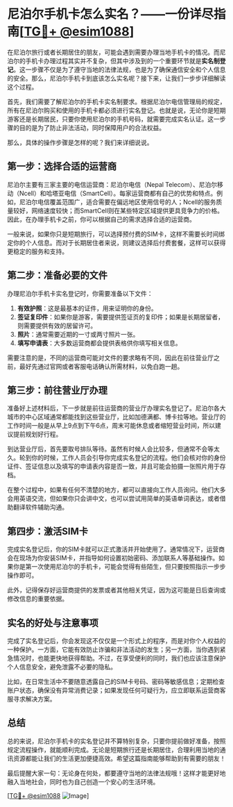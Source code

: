 # 尼泊尔手机卡怎么实名？——一份详尽指南[[TG💪+ @esim1088](https://t.me/s/esim1088)]

在尼泊尔旅行或者长期居住的朋友，可能会遇到需要办理当地手机卡的情况。而尼泊尔的手机卡办理过程其实并不复杂，但其中涉及到的一个重要环节就是**实名制登记**。这一步骤不仅是为了遵守当地的法律法规，也是为了确保通信安全和个人信息的安全。那么，尼泊尔手机卡到底该怎么实名呢？接下来，让我们一步步详细解读这个过程。

首先，我们需要了解尼泊尔的手机卡实名制要求。根据尼泊尔电信管理局的规定，所有在尼泊尔购买和使用的手机卡都必须进行实名登记。也就是说，无论你是短期游客还是长期居民，只要你使用尼泊尔的手机号码，就需要完成实名认证。这一步骤的目的是为了防止非法活动，同时保障用户的合法权益。

那么，具体的操作步骤是怎样的呢？我们来详细说说。

## 第一步：选择合适的运营商

尼泊尔主要有三家主要的电信运营商：尼泊尔电信（Nepal Telecom）、尼泊尔移动（Ncell）和哈塔亚电信（SmartCell）。每家运营商都有自己的优势和特点。例如，尼泊尔电信覆盖范围广，适合需要在偏远地区使用信号的人；Ncell的服务质量较好，网络速度较快；而SmartCell则在某些特定区域提供更具竞争力的价格。因此，在办理手机卡之前，你可以根据自己的需求选择合适的运营商。

一般来说，如果你只是短期旅行，可以选择预付费的SIM卡，这样不需要长时间绑定你的个人信息。而对于长期居住者来说，则建议选择后付费套餐，这样可以获得更稳定的服务和支持。

## 第二步：准备必要的文件

办理尼泊尔手机卡实名登记时，你需要准备以下文件：

1. **有效护照**：这是最基本的证件，用来证明你的身份。
2. **签证复印件**：如果你是游客，需要提供签证页的复印件；如果是长期居留者，则需要提供有效的居留许可。
3. **照片**：通常需要近期的一寸或两寸照片一张。
4. **填写申请表**：大多数运营商都会提供表格供你填写相关信息。

需要注意的是，不同的运营商可能对文件的要求略有不同，因此在前往营业厅之前，最好先通过官网或者客服电话确认所需材料，以免白跑一趟。

## 第三步：前往营业厅办理

准备好上述材料后，下一步就是前往运营商的营业厅办理实名登记了。尼泊尔各大城市的中心区域通常都能找到这些营业厅，比如加德满都、博卡拉等地。营业厅的工作时间一般是从早上9点到下午6点，周末可能休息或者缩短营业时间，所以建议提前规划好行程。

到达营业厅后，首先要取号排队等待。虽然有时候人会比较多，但通常不会等太久。轮到你的时候，工作人员会引导你完成实名登记的流程。他们会核对你的身份证件、签证信息以及填写的申请表内容是否一致，并且可能会拍摄一张照片用于存档。

在整个过程中，如果有任何不清楚的地方，都可以直接向工作人员询问。他们大多会用英语交流，但如果你只会讲中文，也可以尝试用简单的英语单词表达，或者借助翻译软件辅助沟通。

## 第四步：激活SIM卡

完成实名登记后，你的SIM卡就可以正式激活并开始使用了。通常情况下，运营商会在现场为你安装SIM卡，并指导如何设置初始密码、添加联系人等基础操作。如果你是第一次使用尼泊尔的手机卡，可能会觉得有些陌生，但只要按照指示一步步操作即可。

此外，记得保存好运营商提供的发票或者其他相关凭证，因为这可能是日后查询或修改信息的重要依据。

## 实名的好处与注意事项

完成了实名登记后，你会发现这不仅仅是一个形式上的程序，而是对你个人权益的一种保护。一方面，它能有效防止诈骗和非法活动的发生；另一方面，当你遇到紧急情况时，也能更快地获得帮助。不过，在享受便利的同时，我们也应该注意保护个人信息安全，避免泄露不必要的隐私。

比如，在日常生活中不要随意透露自己的SIM卡号码、密码等敏感信息；定期检查账户状态，确保没有异常消费记录；如果发现任何可疑行为，应立即联系运营商客服寻求解决方案。

## 总结

总的来说，尼泊尔手机卡的实名登记并不算特别复杂，只要你提前做好准备，按照规定流程操作，就能顺利完成。无论是短期旅行还是长期居住，合理利用当地的通讯资源都能让我们的生活更加便捷高效。希望这篇指南能够帮助到有需要的朋友！

最后提醒大家一句：无论身在何处，都要遵守当地的法律法规哦！这样才能更好地融入当地社会，同时也为自己创造一个安心的生活环境。

[[TG💪+ @esim1088](https://t.me/s/esim1088) ![Image](https://i.postimg.cc/4NQfJmqS/Snipaste-2025-05-13-00-14-12.png)]